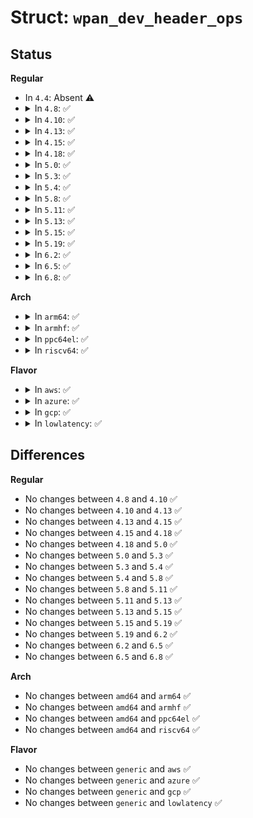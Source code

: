 # Struct: <code>wpan_dev_header_ops</code>

## Status
<b>Regular</b>
<ul>
<li>
In <code>4.4</code>: Absent ⚠️
</li>
<li>
<details>
<summary>In <code>4.8</code>: ✅</summary>

```c
struct wpan_dev_header_ops {
    int (*create)(struct sk_buff *, struct net_device *, const struct ieee802154_addr *, const struct ieee802154_addr *, unsigned int);
};
```
</details>
</li>
<li>
<details>
<summary>In <code>4.10</code>: ✅</summary>

```c
struct wpan_dev_header_ops {
    int (*create)(struct sk_buff *, struct net_device *, const struct ieee802154_addr *, const struct ieee802154_addr *, unsigned int);
};
```
</details>
</li>
<li>
<details>
<summary>In <code>4.13</code>: ✅</summary>

```c
struct wpan_dev_header_ops {
    int (*create)(struct sk_buff *, struct net_device *, const struct ieee802154_addr *, const struct ieee802154_addr *, unsigned int);
};
```
</details>
</li>
<li>
<details>
<summary>In <code>4.15</code>: ✅</summary>

```c
struct wpan_dev_header_ops {
    int (*create)(struct sk_buff *, struct net_device *, const struct ieee802154_addr *, const struct ieee802154_addr *, unsigned int);
};
```
</details>
</li>
<li>
<details>
<summary>In <code>4.18</code>: ✅</summary>

```c
struct wpan_dev_header_ops {
    int (*create)(struct sk_buff *, struct net_device *, const struct ieee802154_addr *, const struct ieee802154_addr *, unsigned int);
};
```
</details>
</li>
<li>
<details>
<summary>In <code>5.0</code>: ✅</summary>

```c
struct wpan_dev_header_ops {
    int (*create)(struct sk_buff *, struct net_device *, const struct ieee802154_addr *, const struct ieee802154_addr *, unsigned int);
};
```
</details>
</li>
<li>
<details>
<summary>In <code>5.3</code>: ✅</summary>

```c
struct wpan_dev_header_ops {
    int (*create)(struct sk_buff *, struct net_device *, const struct ieee802154_addr *, const struct ieee802154_addr *, unsigned int);
};
```
</details>
</li>
<li>
<details>
<summary>In <code>5.4</code>: ✅</summary>

```c
struct wpan_dev_header_ops {
    int (*create)(struct sk_buff *, struct net_device *, const struct ieee802154_addr *, const struct ieee802154_addr *, unsigned int);
};
```
</details>
</li>
<li>
<details>
<summary>In <code>5.8</code>: ✅</summary>

```c
struct wpan_dev_header_ops {
    int (*create)(struct sk_buff *, struct net_device *, const struct ieee802154_addr *, const struct ieee802154_addr *, unsigned int);
};
```
</details>
</li>
<li>
<details>
<summary>In <code>5.11</code>: ✅</summary>

```c
struct wpan_dev_header_ops {
    int (*create)(struct sk_buff *, struct net_device *, const struct ieee802154_addr *, const struct ieee802154_addr *, unsigned int);
};
```
</details>
</li>
<li>
<details>
<summary>In <code>5.13</code>: ✅</summary>

```c
struct wpan_dev_header_ops {
    int (*create)(struct sk_buff *, struct net_device *, const struct ieee802154_addr *, const struct ieee802154_addr *, unsigned int);
};
```
</details>
</li>
<li>
<details>
<summary>In <code>5.15</code>: ✅</summary>

```c
struct wpan_dev_header_ops {
    int (*create)(struct sk_buff *, struct net_device *, const struct ieee802154_addr *, const struct ieee802154_addr *, unsigned int);
};
```
</details>
</li>
<li>
<details>
<summary>In <code>5.19</code>: ✅</summary>

```c
struct wpan_dev_header_ops {
    int (*create)(struct sk_buff *, struct net_device *, const struct ieee802154_addr *, const struct ieee802154_addr *, unsigned int);
};
```
</details>
</li>
<li>
<details>
<summary>In <code>6.2</code>: ✅</summary>

```c
struct wpan_dev_header_ops {
    int (*create)(struct sk_buff *, struct net_device *, const struct ieee802154_addr *, const struct ieee802154_addr *, unsigned int);
};
```
</details>
</li>
<li>
<details>
<summary>In <code>6.5</code>: ✅</summary>

```c
struct wpan_dev_header_ops {
    int (*create)(struct sk_buff *, struct net_device *, const struct ieee802154_addr *, const struct ieee802154_addr *, unsigned int);
};
```
</details>
</li>
<li>
<details>
<summary>In <code>6.8</code>: ✅</summary>

```c
struct wpan_dev_header_ops {
    int (*create)(struct sk_buff *, struct net_device *, const struct ieee802154_addr *, const struct ieee802154_addr *, unsigned int);
};
```
</details>
</li>
</ul>
<b>Arch</b>
<ul>
<li>
<details>
<summary>In <code>arm64</code>: ✅</summary>

```c
struct wpan_dev_header_ops {
    int (*create)(struct sk_buff *, struct net_device *, const struct ieee802154_addr *, const struct ieee802154_addr *, unsigned int);
};
```
</details>
</li>
<li>
<details>
<summary>In <code>armhf</code>: ✅</summary>

```c
struct wpan_dev_header_ops {
    int (*create)(struct sk_buff *, struct net_device *, const struct ieee802154_addr *, const struct ieee802154_addr *, unsigned int);
};
```
</details>
</li>
<li>
<details>
<summary>In <code>ppc64el</code>: ✅</summary>

```c
struct wpan_dev_header_ops {
    int (*create)(struct sk_buff *, struct net_device *, const struct ieee802154_addr *, const struct ieee802154_addr *, unsigned int);
};
```
</details>
</li>
<li>
<details>
<summary>In <code>riscv64</code>: ✅</summary>

```c
struct wpan_dev_header_ops {
    int (*create)(struct sk_buff *, struct net_device *, const struct ieee802154_addr *, const struct ieee802154_addr *, unsigned int);
};
```
</details>
</li>
</ul>
<b>Flavor</b>
<ul>
<li>
<details>
<summary>In <code>aws</code>: ✅</summary>

```c
struct wpan_dev_header_ops {
    int (*create)(struct sk_buff *, struct net_device *, const struct ieee802154_addr *, const struct ieee802154_addr *, unsigned int);
};
```
</details>
</li>
<li>
<details>
<summary>In <code>azure</code>: ✅</summary>

```c
struct wpan_dev_header_ops {
    int (*create)(struct sk_buff *, struct net_device *, const struct ieee802154_addr *, const struct ieee802154_addr *, unsigned int);
};
```
</details>
</li>
<li>
<details>
<summary>In <code>gcp</code>: ✅</summary>

```c
struct wpan_dev_header_ops {
    int (*create)(struct sk_buff *, struct net_device *, const struct ieee802154_addr *, const struct ieee802154_addr *, unsigned int);
};
```
</details>
</li>
<li>
<details>
<summary>In <code>lowlatency</code>: ✅</summary>

```c
struct wpan_dev_header_ops {
    int (*create)(struct sk_buff *, struct net_device *, const struct ieee802154_addr *, const struct ieee802154_addr *, unsigned int);
};
```
</details>
</li>
</ul>

## Differences
<b>Regular</b>
<ul>
<li>
No changes between <code>4.8</code> and <code>4.10</code> ✅
</li>
<li>
No changes between <code>4.10</code> and <code>4.13</code> ✅
</li>
<li>
No changes between <code>4.13</code> and <code>4.15</code> ✅
</li>
<li>
No changes between <code>4.15</code> and <code>4.18</code> ✅
</li>
<li>
No changes between <code>4.18</code> and <code>5.0</code> ✅
</li>
<li>
No changes between <code>5.0</code> and <code>5.3</code> ✅
</li>
<li>
No changes between <code>5.3</code> and <code>5.4</code> ✅
</li>
<li>
No changes between <code>5.4</code> and <code>5.8</code> ✅
</li>
<li>
No changes between <code>5.8</code> and <code>5.11</code> ✅
</li>
<li>
No changes between <code>5.11</code> and <code>5.13</code> ✅
</li>
<li>
No changes between <code>5.13</code> and <code>5.15</code> ✅
</li>
<li>
No changes between <code>5.15</code> and <code>5.19</code> ✅
</li>
<li>
No changes between <code>5.19</code> and <code>6.2</code> ✅
</li>
<li>
No changes between <code>6.2</code> and <code>6.5</code> ✅
</li>
<li>
No changes between <code>6.5</code> and <code>6.8</code> ✅
</li>
</ul>
<b>Arch</b>
<ul>
<li>
No changes between <code>amd64</code> and <code>arm64</code> ✅
</li>
<li>
No changes between <code>amd64</code> and <code>armhf</code> ✅
</li>
<li>
No changes between <code>amd64</code> and <code>ppc64el</code> ✅
</li>
<li>
No changes between <code>amd64</code> and <code>riscv64</code> ✅
</li>
</ul>
<b>Flavor</b>
<ul>
<li>
No changes between <code>generic</code> and <code>aws</code> ✅
</li>
<li>
No changes between <code>generic</code> and <code>azure</code> ✅
</li>
<li>
No changes between <code>generic</code> and <code>gcp</code> ✅
</li>
<li>
No changes between <code>generic</code> and <code>lowlatency</code> ✅
</li>
</ul>
